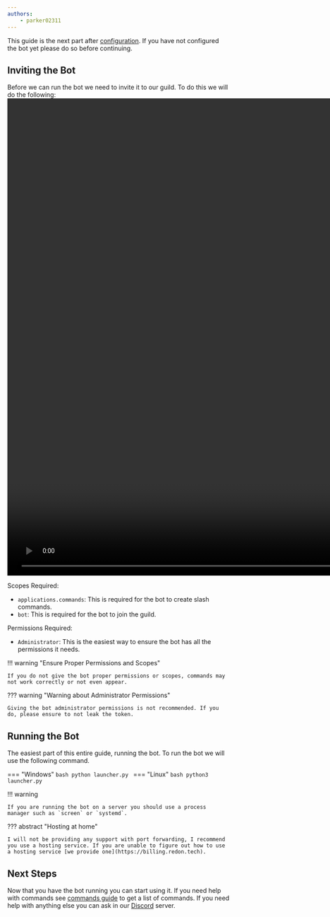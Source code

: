 ```yaml
--- 
authors:
    - parker02311
---
```


This guide is the next part after [configuration](configuration.md). If you have not configured the bot yet please do so before continuing.

## Inviting the Bot
Before we can run the bot we need to invite it to our guild. To do this we will do the following:
<video width="1920" height="1080" controls>
    <source src="/assets/invite_bot.mp4" type="video/mp4">
</video>

Scopes Required: 

- `applications.commands`: This is required for the bot to create slash commands.
- `bot`: This is required for the bot to join the guild.

Permissions Required: 

- `Administrator`: This is the easiest way to ensure the bot has all the permissions it needs.

!!! warning "Ensure Proper Permissions and Scopes"

    If you do not give the bot proper permissions or scopes, commands may not work correctly or not even appear.

??? warning "Warning about Administrator Permissions"

    Giving the bot administrator permissions is not recommended. If you do, please ensure to not leak the token.


## Running the Bot
The easiest part of this entire guide, running the bot. To run the bot we will use the following command.

=== "Windows"
    ```bash
    python launcher.py
    ```
=== "Linux"
    ```bash
    python3 launcher.py
    ```

!!! warning

    If you are running the bot on a server you should use a process manager such as `screen` or `systemd`.

??? abstract "Hosting at home"

    I will not be providing any support with port forwarding, I recommend you use a hosting service. If you are unable to figure out how to use a hosting service [we provide one](https://billing.redon.tech).

## Next Steps
Now that you have the bot running you can start using it. If you need help with commands see [commands guide](../../../guide/commands.md) to get a list of commands. If you need help with anything else you can ask in our [Discord](https://discord.gg/Eb384Xw) server.